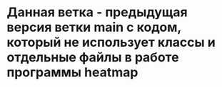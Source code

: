 # Данная ветка - предыдущая версия ветки main с кодом, который не использует классы и отдельные файлы в работе программы heatmap